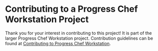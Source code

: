 # Contributing to a Progress Chef Workstation Project

Thank you for your interest in contributing to this project! It is part of the larger Progress Chef Workstation project. Contribution guidelines can be found at [Contributing to Progress Chef Workstation](https://chef.github.io/chef-oss-practices/workstation/inspec/contributing/).
